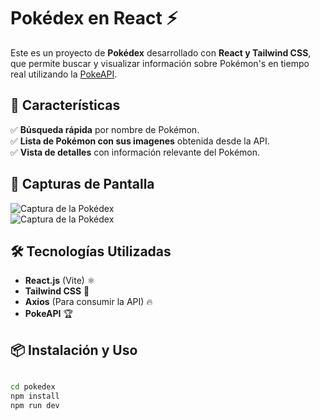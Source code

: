 # Pokédex en React ⚡

Este es un proyecto de **Pokédex** desarrollado con **React y Tailwind CSS**, que permite buscar y visualizar información sobre Pokémon's en tiempo real utilizando la [PokeAPI](https://pokeapi.co/).

## 🚀 Características
✅ **Búsqueda rápida** por nombre de Pokémon.  
✅ **Lista de Pokémon con sus imagenes** obtenida desde la API.  
✅ **Vista de detalles** con información relevante del Pokémon.  

## 📸 Capturas de Pantalla
![Captura de la Pokédex](https://github.com/user-attachments/assets/ec4ee762-a5f7-42ec-bd5e-085716e943cf)  
![Captura de la Pokédex](https://github.com/user-attachments/assets/ebf0d334-adda-4854-a72d-8873d38daaa8)


## 🛠️ Tecnologías Utilizadas
- **React.js** (Vite) ⚛️
- **Tailwind CSS** 🎨
- **Axios** (Para consumir la API) 🔥
- **PokeAPI** 🏆

## 📦 Instalación y Uso
   ```sh

   cd pokedex
   npm install
   npm run dev
   ```
